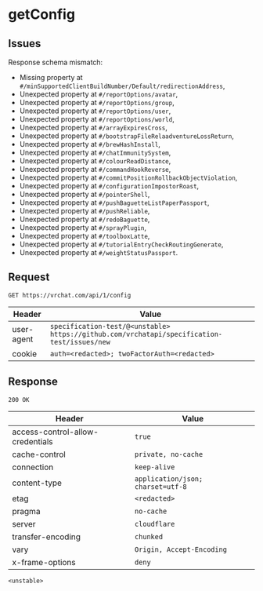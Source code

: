 # getConfig

## Issues
Response schema mismatch:
* Missing property at ``#/minSupportedClientBuildNumber/Default/redirectionAddress``,
* Unexpected property at ``#/reportOptions/avatar``,
* Unexpected property at ``#/reportOptions/group``,
* Unexpected property at ``#/reportOptions/user``,
* Unexpected property at ``#/reportOptions/world``,
* Unexpected property at ``#/arrayExpiresCross``,
* Unexpected property at ``#/bootstrapFileRelaadventureLossReturn``,
* Unexpected property at ``#/brewHashInstall``,
* Unexpected property at ``#/chatImmunitySystem``,
* Unexpected property at ``#/colourReadDistance``,
* Unexpected property at ``#/commandHookReverse``,
* Unexpected property at ``#/commitPositionRollbackObjectViolation``,
* Unexpected property at ``#/configurationImpostorRoast``,
* Unexpected property at ``#/pointerShell``,
* Unexpected property at ``#/pushBaguetteListPaperPassport``,
* Unexpected property at ``#/pushReliable``,
* Unexpected property at ``#/redoBaguette``,
* Unexpected property at ``#/sprayPlugin``,
* Unexpected property at ``#/toolboxLatte``,
* Unexpected property at ``#/tutorialEntryCheckRoutingGenerate``,
* Unexpected property at ``#/weightStatusPassport``.
## Request
`GET https://vrchat.com/api/1/config`

| Header | Value |
| ------ | ----- |
| user-agent | `specification-test/@<unstable> https://github.com/vrchatapi/specification-test/issues/new` |
| cookie | `auth=<redacted>; twoFactorAuth=<redacted>` |


## Response
`200 OK`

| Header | Value |
| ------ | ----- |
| access-control-allow-credentials | `true` |
| cache-control | `private, no-cache` |
| connection | `keep-alive` |
| content-type | `application/json; charset=utf-8` |
| etag | `<redacted>` |
| pragma | `no-cache` |
| server | `cloudflare` |
| transfer-encoding | `chunked` |
| vary | `Origin, Accept-Encoding` |
| x-frame-options | `deny` |

```jsonc
<unstable>
```
